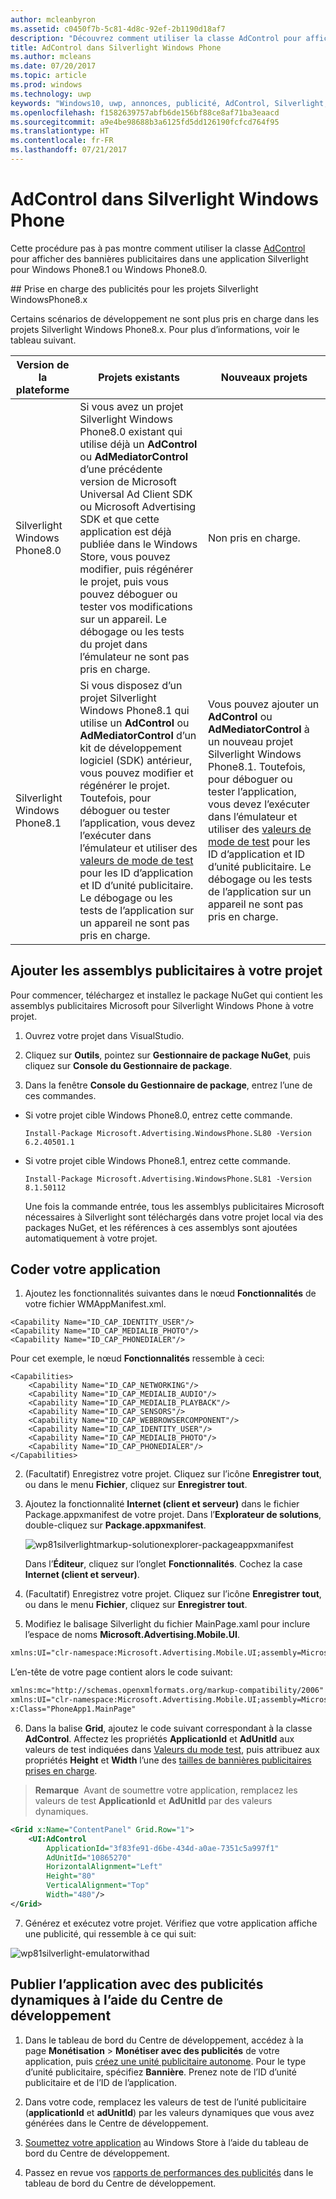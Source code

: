 ```yaml
---
author: mcleanbyron
ms.assetid: c0450f7b-5c81-4d8c-92ef-2b1190d18af7
description: "Découvrez comment utiliser la classe AdControl pour afficher des bannières publicitaires dans une application Silverlight pour Windows Phone8.1 ou Windows Phone8.0."
title: AdControl dans Silverlight Windows Phone
ms.author: mcleans
ms.date: 07/20/2017
ms.topic: article
ms.prod: windows
ms.technology: uwp
keywords: "Windows10, uwp, annonces, publicité, AdControl, Silverlight, Windows Phone"
ms.openlocfilehash: f1582639757abfb6de156bf88ce8af71ba3eaacd
ms.sourcegitcommit: a9e4be98688b3a6125fd5dd126190fcfcd764f95
ms.translationtype: HT
ms.contentlocale: fr-FR
ms.lasthandoff: 07/21/2017
---
```

# <a name="adcontrol-in-windows-phone-silverlight"></a>AdControl dans Silverlight Windows Phone

Cette procédure pas à pas montre comment utiliser la classe [AdControl](https://msdn.microsoft.com/library/windows/apps/hh524191.aspx) pour afficher des bannières publicitaires dans une application Silverlight pour Windows Phone8.1 ou Windows Phone8.0.

<span id="silverlight_support"/>
## <a name="advertising-support-for-windows-phone-8x-silverlight-projects"></a>Prise en charge des publicités pour les projets Silverlight WindowsPhone8.x

Certains scénarios de développement ne sont plus pris en charge dans les projets Silverlight Windows Phone8.x. Pour plus d’informations, voir le tableau suivant.

|  Version de la plateforme  |  Projets existants    |   Nouveaux projets  |
|-----------------|----------------|--------------|
| Silverlight Windows Phone8.0     |  Si vous avez un projet Silverlight Windows Phone8.0 existant qui utilise déjà un **AdControl** ou **AdMediatorControl** d’une précédente version de Microsoft Universal Ad Client SDK ou Microsoft Advertising SDK et que cette application est déjà publiée dans le Windows Store, vous pouvez modifier, puis régénérer le projet, puis vous pouvez déboguer ou tester vos modifications sur un appareil. Le débogage ou les tests du projet dans l’émulateur ne sont pas pris en charge.  |  Non pris en charge.  |
| Silverlight Windows Phone8.1    |  Si vous disposez d’un projet Silverlight Windows Phone8.1 qui utilise un **AdControl** ou **AdMediatorControl** d’un kit de développement logiciel (SDK) antérieur, vous pouvez modifier et régénérer le projet. Toutefois, pour déboguer ou tester l’application, vous devez l’exécuter dans l’émulateur et utiliser des [valeurs de mode de test](test-mode-values.md) pour les ID d’application et ID d’unité publicitaire. Le débogage ou les tests de l’application sur un appareil ne sont pas pris en charge.  |   Vous pouvez ajouter un **AdControl** ou **AdMediatorControl** à un nouveau projet Silverlight Windows Phone8.1. Toutefois, pour déboguer ou tester l’application, vous devez l’exécuter dans l’émulateur et utiliser des [valeurs de mode de test](test-mode-values.md) pour les ID d’application et ID d’unité publicitaire. Le débogage ou les tests de l’application sur un appareil ne sont pas pris en charge. |

## <a name="add-the-advertising-assemblies-to-your-project"></a>Ajouter les assemblys publicitaires à votre projet

Pour commencer, téléchargez et installez le package NuGet qui contient les assemblys publicitaires Microsoft pour Silverlight Windows Phone à votre projet.

1.  Ouvrez votre projet dans VisualStudio.

2.  Cliquez sur **Outils**, pointez sur **Gestionnaire de package NuGet**, puis cliquez sur **Console du Gestionnaire de package**.

3.  Dans la fenêtre **Console du Gestionnaire de package**, entrez l’une de ces commandes.

  * Si votre projet cible Windows Phone8.0, entrez cette commande.

      ```syntax
      Install-Package Microsoft.Advertising.WindowsPhone.SL80 -Version 6.2.40501.1
      ```

  * Si votre projet cible Windows Phone8.1, entrez cette commande.

      ```syntax
      Install-Package Microsoft.Advertising.WindowsPhone.SL81 -Version 8.1.50112
      ```

    Une fois la commande entrée, tous les assemblys publicitaires Microsoft nécessaires à Silverlight sont téléchargés dans votre projet local via des packages NuGet, et les références à ces assemblys sont ajoutées automatiquement à votre projet.

## <a name="code-your-app"></a>Coder votre application


1.  Ajoutez les fonctionnalités suivantes dans le nœud **Fonctionnalités** de votre fichier WMAppManifest.xml.

  ``` syntax
  <Capability Name="ID_CAP_IDENTITY_USER"/>
  <Capability Name="ID_CAP_MEDIALIB_PHOTO"/>
  <Capability Name="ID_CAP_PHONEDIALER"/>
  ```

  Pour cet exemple, le nœud **Fonctionnalités** ressemble à ceci:

  ``` syntax
  <Capabilities>
      <Capability Name="ID_CAP_NETWORKING"/>
      <Capability Name="ID_CAP_MEDIALIB_AUDIO"/>
      <Capability Name="ID_CAP_MEDIALIB_PLAYBACK"/>
      <Capability Name="ID_CAP_SENSORS"/>
      <Capability Name="ID_CAP_WEBBROWSERCOMPONENT"/>
      <Capability Name="ID_CAP_IDENTITY_USER"/>
      <Capability Name="ID_CAP_MEDIALIB_PHOTO"/>
      <Capability Name="ID_CAP_PHONEDIALER"/>
  </Capabilities>
  ```

2.  (Facultatif) Enregistrez votre projet. Cliquez sur l’icône **Enregistrer tout**, ou dans le menu **Fichier**, cliquez sur **Enregistrer tout**.

3.  Ajoutez la fonctionnalité **Internet (client et serveur)** dans le fichier Package.appxmanifest de votre projet. Dans l’**Explorateur de solutions**, double-cliquez sur **Package.appxmanifest**.

    ![wp81silverlightmarkup\-solutionexplorer\-packageappxmanifest](images/13-b98c2a1a-69c3-4018-be0a-6ce010e703e7.jpg)

    Dans l’**Éditeur**, cliquez sur l’onglet **Fonctionnalités**. Cochez la case **Internet (client et serveur)**.

4.  (Facultatif) Enregistrez votre projet. Cliquez sur l’icône **Enregistrer tout**, ou dans le menu **Fichier**, cliquez sur **Enregistrer tout**.

5.  Modifiez le balisage Silverlight du fichier MainPage.xaml pour inclure l’espace de noms **Microsoft.Advertising.Mobile.UI**.

  ``` xml
  xmlns:UI="clr-namespace:Microsoft.Advertising.Mobile.UI;assembly=Microsoft.Advertising.Mobile.UI"
  ```

  L’en-tête de votre page contient alors le code suivant:

  ``` xml
  xmlns:mc="http://schemas.openxmlformats.org/markup-compatibility/2006"
  xmlns:UI="clr-namespace:Microsoft.Advertising.Mobile.UI;assembly=Microsoft.Advertising.Mobile.UI"
  x:Class="PhoneApp1.MainPage"
  ```

6.  Dans la balise **Grid**, ajoutez le code suivant correspondant à la classe **AdControl**. Affectez les propriétés **ApplicationId** et **AdUnitId** aux valeurs de test indiquées dans [Valeurs du mode test](test-mode-values.md), puis attribuez aux propriétés **Height** et **Width** l’une des [tailles de bannières publicitaires prises en charge](supported-ad-sizes-for-banner-ads.md).

  > **Remarque**&nbsp;&nbsp;Avant de soumettre votre application, remplacez les valeurs de test **ApplicationId** et **AdUnitId** par des valeurs dynamiques.

  ``` xml
  <Grid x:Name="ContentPanel" Grid.Row="1">
      <UI:AdControl
          ApplicationId="3f83fe91-d6be-434d-a0ae-7351c5a997f1"
          AdUnitId="10865270"
          HorizontalAlignment="Left"
          Height="80"
          VerticalAlignment="Top"
          Width="480"/>
  </Grid>
  ```

7.  Générez et exécutez votre projet. Vérifiez que votre application affiche une publicité, qui ressemble à ce qui suit:

  ![wp81silverlight\-emulatorwithad](images/13-8db1492f-ae1d-439b-9b78-bed8e22fe996.jpg)

## <a name="release-your-app-with-live-ads-using-dev-center"></a>Publier l’application avec des publicités dynamiques à l’aide du Centre de développement

1.  Dans le tableau de bord du Centre de développement, accédez à la page **Monétisation** &gt; **Monétiser avec des publicités** de votre application, puis [créez une unité publicitaire autonome](../publish/monetize-with-ads.md). Pour le type d’unité publicitaire, spécifiez **Bannière**. Prenez note de l’ID d’unité publicitaire et de l’ID de l’application.

2.  Dans votre code, remplacez les valeurs de test de l’unité publicitaire (**applicationId** et **adUnitId**) par les valeurs dynamiques que vous avez générées dans le Centre de développement.

3.  [Soumettez votre application](../publish/app-submissions.md) au Windows Store à l’aide du tableau de bord du Centre de développement.

4.  Passez en revue vos [rapports de performances des publicités](../publish/advertising-performance-report.md) dans le tableau de bord du Centre de développement.


 
